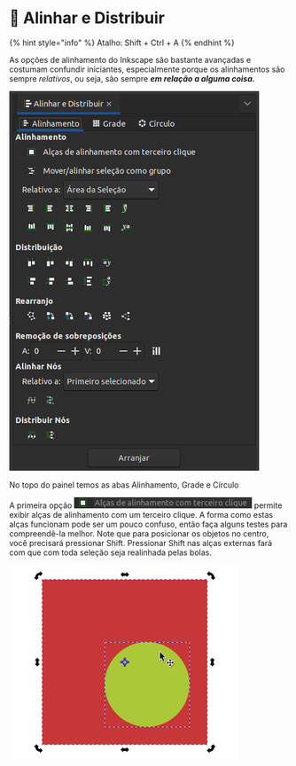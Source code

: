 # 🔴 Alinhar e Distribuir

{% hint style="info" %}
Atalho: Shift + Ctrl + A
{% endhint %}

As opções de alinhamento do Inkscape são bastante avançadas e costumam confundir iniciantes, especialmente porque os alinhamentos são sempre _relativos_, ou seja, são sempre _**em relação a alguma coisa.**_

![](<../.gitbook/assets/image (8).png>)

No topo do painel temos as abas Alinhamento, Grade e Círculo&#x20;

A primeira opção ![](<../.gitbook/assets/image (21).png>) permite exibir alças de alinhamento com um terceiro clique. A forma como estas alças funcionam pode ser um pouco confuso, então faça alguns testes para compreendê-la melhor. Note que para posicionar os objetos no centro, você precisará pressionar Shift. Pressionar Shift nas alças externas fará com que com toda seleção seja realinhada pelas bolas.

![](<../.gitbook/assets/Peek 21-07-2022 01-52.gif>)

